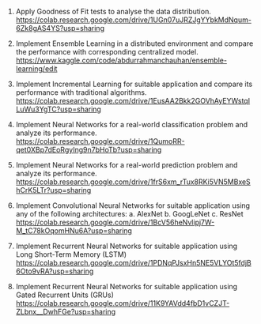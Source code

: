 1. Apply Goodness of Fit tests to analyse the data distribution.
https://colab.research.google.com/drive/1UGn07uJRZJgYYbkMdNqum-6Zk8gAS4YS?usp=sharing

2. Implement Ensemble Learning in a distributed environment and compare the performance with corresponding centralized model.
https://www.kaggle.com/code/abdurrahmanchauhan/ensemble-learning/edit

3. Implement Incremental Learning for suitable application and compare its performance with traditional algorithms.
https://colab.research.google.com/drive/1EusAA2Bkk2GOVhAyEYWstqILuWu3YgTC?usp=sharing

4. Implement Neural Networks for a real-world classification problem and analyze its performance.
https://colab.research.google.com/drive/1QumoRR-qet0XBp7dEoRgyIng9n7bHoTb?usp=sharing

5. Implement Neural Networks for a real-world prediction problem and analyze its performance.
https://colab.research.google.com/drive/1frS6xm_rTux8RKi5VN5MBxeShCrK5LTr?usp=sharing

6.  Implement Convolutional Neural Networks for suitable application using any of the following architectures:
a. AlexNet
b. GoogLeNet
c. ResNet
https://colab.research.google.com/drive/1BcV56heNvlipj7W-M_tC78kOqomHNu6A?usp=sharing

7. Implement Recurrent Neural Networks for suitable application using Long Short-Term Memory (LSTM)
https://colab.research.google.com/drive/1PDNqPJsxHn5NE5VLYOt5fdjB6Oto9vRA?usp=sharing

8. Implement Recurrent Neural Networks for suitable application using Gated Recurrent Units (GRUs)
https://colab.research.google.com/drive/11K9YAVdd4fbD1vCZJT-ZLbnx__DwhFGe?usp=sharing
